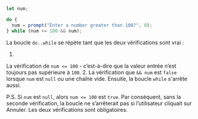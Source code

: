 ```js run demo
let num;

do {
  num = prompt("Enter a number greater than 100?", 0);
} while (num <= 100 && num);
```

La boucle `do..while` se répète tant que les deux vérifications sont vrai :

1.
La vérification de `num <= 100` - c’est-à-dire que la valeur entrée n’est toujours pas supérieure à `100`.
2.
La vérification que `&& num` est `false` lorsque `num` est `null` ou une chaîne vide.
Ensuite, la boucle `while` s'arrête aussi.

P.S.
Si `num` est `null`, alors `num <= 100` est `true`.
Par conséquent, sans la seconde vérification, la boucle ne s’arrêterait pas si l’utilisateur cliquait sur Annuler.
Les deux vérifications sont obligatoires.